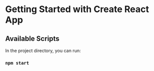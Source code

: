 # Getting Started with Create React App



## Available Scripts

In the project directory, you can run:

### `npm start`
